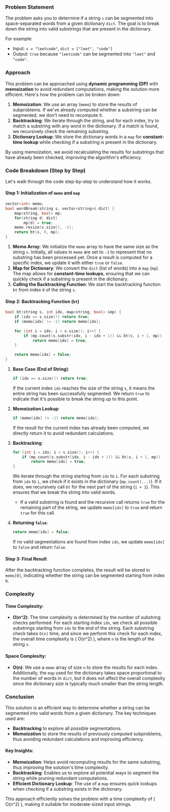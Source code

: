 ### Problem Statement

The problem asks you to determine if a string `s` can be segmented into space-separated words from a given dictionary `dict`. The goal is to break down the string into valid substrings that are present in the dictionary.

For example:
- Input: `s = "leetcode"`, `dict = ["leet", "code"]`
- Output: `true` because `"leetcode"` can be segmented into `"leet"` and `"code"`.

### Approach

This problem can be approached using **dynamic programming (DP)** with **memoization** to avoid redundant computations, making the solution more efficient. Here's how the problem can be broken down:

1. **Memoization**: We use an array (`memo`) to store the results of subproblems. If we've already computed whether a substring can be segmented, we don't need to recompute it.
2. **Backtracking**: We iterate through the string, and for each index, try to match a substring with any word in the dictionary. If a match is found, we recursively check the remaining substring.
3. **Dictionary Lookup**: We store the dictionary words in a `map` for **constant-time lookup** while checking if a substring is present in the dictionary.

By using memoization, we avoid recalculating the results for substrings that have already been checked, improving the algorithm's efficiency.

### Code Breakdown (Step by Step)

Let's walk through the code step-by-step to understand how it works.

#### Step 1: Initialization of `memo` and `map`

```cpp
vector<int> memo;
bool wordBreak(string s, vector<string>& dict) {
    map<string, bool> mp;
    for(string d: dict)
        mp[d] = true;
    memo.resize(s.size(), -1);
    return bt(s, 0, mp);
}
```

1. **Memo Array**: We initialize the `memo` array to have the same size as the string `s`. Initially, all values in `memo` are set to `-1` to represent that no substring has been processed yet. Once a result is computed for a specific index, we update it with either `true` or `false`.
2. **Map for Dictionary**: We convert the `dict` (list of words) into a `map` (`mp`). The map allows for **constant-time lookups**, ensuring that we can quickly check if a substring is present in the dictionary.
3. **Calling the Backtracking Function**: We start the backtracking function `bt` from index `0` of the string `s`.

#### Step 2: Backtracking Function (`bt`)

```cpp
bool bt(string s, int idx, map<string, bool> &mp) {
    if (idx == s.size()) return true;
    if (memo[idx] != -1) return memo[idx];
    
    for (int i = idx; i < s.size(); i++) {
        if (mp.count(s.substr(idx, i - idx + 1)) && bt(s, i + 1, mp))
            return memo[idx] = true;
    }
    
    return memo[idx] = false;
}
```

1. **Base Case (End of String)**: 
   ```cpp
   if (idx == s.size()) return true;
   ```
   If the current index `idx` reaches the size of the string `s`, it means the entire string has been successfully segmented. We return `true` to indicate that it's possible to break the string up to this point.

2. **Memoization Lookup**:
   ```cpp
   if (memo[idx] != -1) return memo[idx];
   ```
   If the result for the current index has already been computed, we directly return it to avoid redundant calculations.

3. **Backtracking**:
   ```cpp
   for (int i = idx; i < s.size(); i++) {
       if (mp.count(s.substr(idx, i - idx + 1)) && bt(s, i + 1, mp))
           return memo[idx] = true;
   }
   ```
   We iterate through the string starting from `idx` to `i`. For each substring from `idx` to `i`, we check if it exists in the dictionary (`mp.count(...)`). If it does, we recursively call `bt` for the next part of the string (`i + 1`). This ensures that we break the string into valid words.
   
   - If a valid substring is found and the recursive call returns `true` for the remaining part of the string, we update `memo[idx]` to `true` and return `true` for this call.

4. **Returning `false`**:
   ```cpp
   return memo[idx] = false;
   ```
   If no valid segmentations are found from index `idx`, we update `memo[idx]` to `false` and return `false`.

#### Step 3: Final Result

After the backtracking function completes, the result will be stored in `memo[0]`, indicating whether the string can be segmented starting from index `0`.

### Complexity

#### Time Complexity:
- **O(n^2)**: The time complexity is determined by the number of substring checks performed. For each starting index `idx`, we check all possible substrings starting from `idx` to the end of the string. Each substring check takes `O(n)` time, and since we perform this check for each index, the overall time complexity is \( O(n^2) \), where `n` is the length of the string `s`.

#### Space Complexity:
- **O(n)**: We use a `memo` array of size `n` to store the results for each index. Additionally, the `map` used for the dictionary takes space proportional to the number of words in `dict`, but it does not affect the overall complexity since the dictionary size is typically much smaller than the string length.

### Conclusion

This solution is an efficient way to determine whether a string can be segmented into valid words from a given dictionary. The key techniques used are:
- **Backtracking** to explore all possible segmentations.
- **Memoization** to store the results of previously computed subproblems, thus avoiding redundant calculations and improving efficiency.

#### Key Insights:
- **Memoization**: Helps avoid recomputing results for the same substring, thus improving the solution's time complexity.
- **Backtracking**: Enables us to explore all potential ways to segment the string while pruning redundant computations.
- **Efficient Dictionary Lookup**: The use of a `map` ensures quick lookups when checking if a substring exists in the dictionary.

This approach efficiently solves the problem with a time complexity of \( O(n^2) \), making it suitable for moderate-sized input strings.